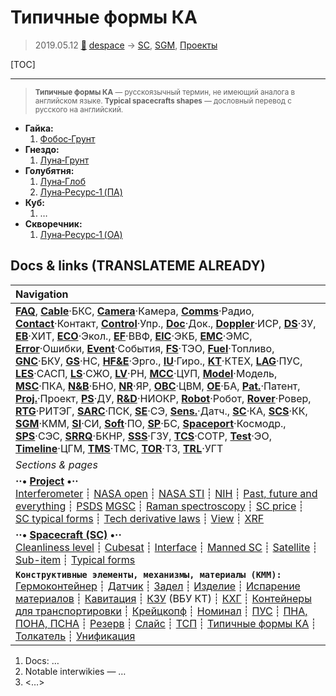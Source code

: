 # Типичные формы КА
> 2019.05.12 [🚀](../index/index.md) [despace](index.md) → [SC](sc.md), [SGM](sgm.md), [Проекты](project.md)

[TOC]

---

> <small>**Типичные формы КА** — русскоязычный термин, не имеющий аналога в английском языке. **Typical spacecrafts shapes** — дословный перевод с русского на английский.</small>

   - **Гайка:**
      1. [Фобос‑Грунт](фобос_грунт.md)
   - **Гнездо:**
      1. [Луна‑Грунт](luna_28.md)
   - **Голубятня:**
      1. [Луна‑Глоб](луна_25.md)
      1. [Луна‑Ресурс‑1 (ПА)](луна_27.md)
   - **Куб:**
      1. …
   - **Скворечник:**
      1. [Луна‑Ресурс‑1 (ОА)](луна_26.md)



<p style="page-break-after:always"> </p>

## Docs & links (TRANSLATEME ALREADY)
|Navigation|
|:--|
|**[FAQ](faq.md)**, **[Cable](cable.md)**·БКС, **[Camera](cam.md)**·Камера, **[Comms](comms.md)**·Радио, **[Contact](contact.md)**·Контакт, **[Control](control.md)**·Упр., **[Doc](doc.md)**·Док., **[Doppler](doppler.md)**·ИСР, **[DS](ds.md)**·ЗУ, **[EB](eb.md)**·ХИТ, **[ECO](ecology.md)**·Экол., **[EF](ef.md)**·ВВФ, **[ElC](elc.md)**·ЭКБ, **[EMC](emc.md)**·ЭМС, **[Error](error.md)**·Ошибки, **[Event](event.md)**·События, **[FS](fs.md)**·ТЭО, **[Fuel](fuel.md)**·Топливо, **[GNC](gnc.md)**·БКУ, **[GS](scs.md)**·НС, **[HF&E](hfe.md)**·Эрго., **[IU](iu.md)**·Гиро., **[KT](kt.md)**·КТЕХ, **[LAG](lag.md)**·ПУC, **[LES](les.md)**·САСП, **[LS](ls.md)**·СЖО, **[LV](lv.md)**·РН, **[MCC](mcc.md)**·ЦУП, **[Model](model.md)**·Модель, **[MSC](sc.md)**·ПКА, **[N&B](nnb.md)**·БНО, **[NR](nr.md)**·ЯР, **[OBC](obc.md)**·ЦВМ, **[OE](oe.md)**·БА, **[Pat.](патент.md)**·Патент, **[Proj.](project.md)**·Проект, **[PS](ps.md)**·ДУ, **[R&D](rnd.md)**·НИОКР, **[Robot](robotics.md)**·Робот, **[Rover](rover.md)**·Ровер, **[RTG](rtg.md)**·РИТЭГ, **[SARC](sarc.md)**·ПСК, **[SE](se.md)**·СЭ, **[Sens.](sensor.md)**·Датч., **[SC](sc.md)**·КА, **[SCS](scs.md)**·КК, **[SGM](sgm.md)**·КММ, **[SI](si.md)**·СИ, **[Soft](soft.md)**·ПО, **[SP](sp.md)**·БС, **[Spaceport](spaceport.md)**·Космодр., **[SPS](sps.md)**·СЭС, **[SRRQ](srrq.md)**·БКНР, **[SSS](sss.md)**·ГЗУ, **[TCS](tcs.md)**·СОТР, **[Test](test.md)**·ЭО, **[Timeline](timeline.md)**·ЦГМ, **[TMS](tms.md)**·ТМС, **[TOR](tor.md)**·ТЗ, **[TRL](trl.md)**·УГТ|
|*Sections & pages*|
|**··• [Project](project.md) •··**<br> [Interferometer](interferometer.md) ┊ [NASA open](nasa_open.md) ┊ [NASA STI](nasa_sti.md) ┊ [NIH](nih.md) ┊ [Past, future and everything](pfaeverything.md) ┊ [PSDS](us_psds.md) [MGSC](mgsc.md) ┊ [Raman spectroscopy](raman_spsc.md) ┊ [SC price](sc_price.md) ┊ [SC typical forms](sc_ts.md) ┊ [Tech derivative laws](td_laws.md) ┊ [View](view.md) ┊ [XRF](xrf.md)|
|**··• [Spacecraft (SC)](sc.md) •··**<br> [Cleanliness level](clean_lvl.md) ┊ [Cubesat](sc.md) ┊ [Interface](interface.md) ┊ [Manned SC](sc.md) ┊ [Satellite](sc.md) ┊ [Sub-item](sui.md) ┊ [Typical forms](sc_ts.md)|
|**`Конструктивные элементы, механизмы, материалы (КММ):`**<br> [Гермоконтейнер](гермоконтейнер.md) ┊ [Датчик](sensor.md) ┊ [Задел](margin.md) ┊ [Изделие](unit.md) ┊ [Испарение материалов](mat_sublime.md) ┊ [Кавитация](cavitation.md) ┊ [КЗУ](cinu.md) (ВБУ КТ) ┊ [КХГ](cgs.md) ┊ [Контейнеры для транспортировки](ship_contain.md) ┊ [Крейцкопф](crosshead.md) ┊ [Номинал](nominal.md) ┊ [ПУС](lag.md) ┊ [ПНА, ПОНА, ПСНА](aiad.md) ┊ [Резерв](reserve.md) ┊ [Слайс](слайс.md) ┊ [ТСП](tsp.md) ┊ [Типичные формы КА](sc_ts.md) ┊ [Толкатель](толкатель.md) ┊ [Унификация](commonality.md)|

   1. Docs: …
   1. Notable interwikies — …
   1. <…>
